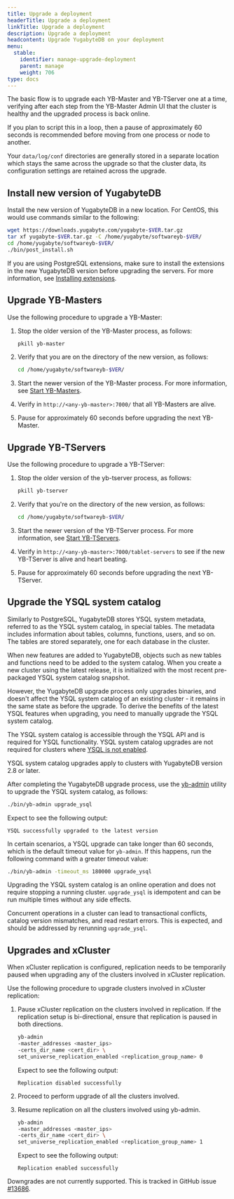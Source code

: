 ```yaml
---
title: Upgrade a deployment
headerTitle: Upgrade a deployment
linkTitle: Upgrade a deployment
description: Upgrade a deployment
headcontent: Upgrade YugabyteDB on your deployment
menu:
  stable:
    identifier: manage-upgrade-deployment
    parent: manage
    weight: 706
type: docs
---
```


The basic flow is to upgrade each YB-Master and YB-TServer one at a time, verifying after each step from the YB-Master Admin UI that the cluster is healthy and the upgraded process is back online.

If you plan to script this in a loop, then a pause of approximately 60 seconds is recommended before moving from one process or node to another.

Your `data/log/conf` directories are generally stored in a separate location which stays the same across the upgrade so that the cluster data, its configuration settings are retained across the upgrade.

## Install new version of YugabyteDB

Install the new version of YugabyteDB in a new location. For CentOS, this would use commands similar to the following:

```sh
wget https://downloads.yugabyte.com/yugabyte-$VER.tar.gz
tar xf yugabyte-$VER.tar.gz -C /home/yugabyte/softwareyb-$VER/
cd /home/yugabyte/softwareyb-$VER/
./bin/post_install.sh
```

If you are using PostgreSQL extensions, make sure to install the extensions in the new YugabyteDB version before upgrading the servers. For more information, see [Installing extensions](../../explore/ysql-language-features/pg-extensions/#installing-extensions).

## Upgrade YB-Masters

Use the following procedure to upgrade a YB-Master:

1. Stop the older version of the YB-Master process, as follows:

    ```sh
    pkill yb-master
    ```

1. Verify that you are on the directory of the new version, as follows:

    ```sh
    cd /home/yugabyte/softwareyb-$VER/
    ```

1. Start the newer version of the YB-Master process. For more information, see [Start YB-Masters](../../deploy/manual-deployment/start-masters/).

1. Verify in `http://<any-yb-master>:7000/` that all YB-Masters are alive.

1. Pause for approximately 60 seconds before upgrading the next YB-Master.

## Upgrade YB-TServers

Use the following procedure to upgrade a YB-TServer:

1. Stop the older version of the yb-tserver process, as follows:

    ```sh
    pkill yb-tserver
    ```

1. Verify that you're on the directory of the new version, as follows:

    ```sh
    cd /home/yugabyte/softwareyb-$VER/
    ```

1. Start the newer version of the YB-TServer process. For more information, see [Start YB-TServers](../../deploy/manual-deployment/start-tservers/).

1. Verify in `http://<any-yb-master>:7000/tablet-servers` to see if the new YB-TServer is alive and heart beating.

1. Pause for approximately 60 seconds before upgrading the next YB-TServer.

## Upgrade the YSQL system catalog

Similarly to PostgreSQL, YugabyteDB stores YSQL system metadata, referred to as the YSQL system catalog, in special tables. The metadata includes information about tables, columns, functions, users, and so on. The tables are stored separately, one for each database in the cluster.

When new features are added to YugabyteDB, objects such as new tables and functions need to be added to the system catalog. When you create a new cluster using the latest release, it is initialized with the most recent pre-packaged YSQL system catalog snapshot.

However, the YugabyteDB upgrade process only upgrades binaries, and doesn't affect the YSQL system catalog of an existing cluster - it remains in the same state as before the upgrade. To derive the benefits of the latest YSQL features when upgrading, you need to manually upgrade the YSQL system catalog.

The YSQL system catalog is accessible through the YSQL API and is required for YSQL functionality. YSQL system catalog upgrades are not required for clusters where [YSQL is not enabled](../../reference/configuration/yb-tserver/#ysql-flags).

YSQL system catalog upgrades apply to clusters with YugabyteDB version 2.8 or later.

After completing the YugabyteDB upgrade process, use the [yb-admin](../../admin/yb-admin/) utility to upgrade the YSQL system catalog, as follows:

```sh
./bin/yb-admin upgrade_ysql
```

Expect to see the following output:

```output
YSQL successfully upgraded to the latest version
```

In certain scenarios, a YSQL upgrade can take longer than 60 seconds, which is the default timeout value for `yb-admin`. If this happens, run the following command with a greater timeout value:

```sh
./bin/yb-admin -timeout_ms 180000 upgrade_ysql
```

Upgrading the YSQL system catalog is an online operation and does not require stopping a running cluster. `upgrade_ysql` is idempotent and can be run multiple times without any side effects.

Concurrent operations in a cluster can lead to transactional conflicts, catalog version mismatches, and read restart errors. This is expected, and should be addressed by rerunning `upgrade_ysql`.

## Upgrades and xCluster

When xCluster replication is configured, replication needs to be temporarily paused when upgrading any of the clusters involved in xCluster replication.

Use the following procedure to upgrade clusters involved in xCluster replication:

1. Pause xCluster replication on the clusters involved in replication. If the replication setup is bi-directional, ensure that replication is paused in both directions.

    ```sh
    yb-admin 
    -master_addresses <master_ips> 
    -certs_dir_name <cert_dir> \
    set_universe_replication_enabled <replication_group_name> 0
    ```

    Expect to see the following output:

    ```output
    Replication disabled successfully
    ```

2. Proceed to perform upgrade of all the clusters involved.
3. Resume replication on all the clusters involved using yb-admin.

    ```sh
    yb-admin 
    -master_addresses <master_ips> 
    -certs_dir_name <cert_dir> \
    set_universe_replication_enabled <replication_group_name> 1
    ```

    Expect to see the following output:

    ```output
    Replication enabled successfully
    ```

Downgrades are not currently supported. This is tracked in GitHub issue [#13686](https://github.com/yugabyte/yugabyte-db/issues/13686).
